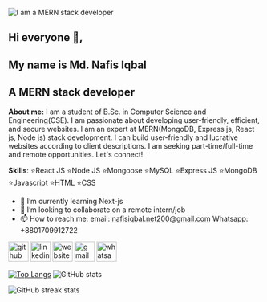 
![I am a MERN stack developer](https://i.ibb.co/7YDtMsH/github-cover.jpg)

## Hi everyone 👋,
## My name is Md. Nafis Iqbal
## A MERN stack developer

__About me:__ I am a student of B.Sc. in Computer Science and Engineering(CSE). I am passionate about developing user-friendly, efficient, and secure websites. I am an expert at MERN(MongoDB, Express js, React js, Node js) stack development. I can build user-friendly and lucrative websites according to client descriptions. I am seeking part-time/full-time and remote opportunities. Let's connect!

__Skills__: ⭐React JS ⭐Node JS ⭐Mongoose ⭐MySQL ⭐Express JS ⭐MongoDB ⭐Javascript ⭐HTML ⭐CSS

- 🌱 I’m currently learning Next-js 
- 👯 I’m looking to collaborate on a remote intern/job 
- 📫 How to reach me: 
email: nafisiqbal.net200@gmail.com
Whatsapp: +8801709912722 


[<img src='https://cdn.jsdelivr.net/npm/simple-icons@3.0.1/icons/github.svg' alt='github' height='40'>](https://github.com/NafisOfficial)  [<img src='https://cdn.jsdelivr.net/npm/simple-icons@3.0.1/icons/linkedin.svg' alt='linkedin' height='40'>](https://www.linkedin.com/in/mdnafisiqbal/)  [<img src='https://cdn.jsdelivr.net/npm/simple-icons@3.0.1/icons/icloud.svg' alt='website' height='40'>](www.nafisiqbal.com)  [<img src='https://cdn.jsdelivr.net/npm/simple-icons@3.0.1/icons/gmail.svg' alt='gmail' height='40'>](nafisiqbal.net2002@gmail.com)  [<img src='https://cdn.jsdelivr.net/npm/simple-icons@3.0.1/icons/whatsapp.svg' alt='whatsapp' height='40'>](+8801709912722)  

[![Top Langs](https://github-readme-stats.vercel.app/api/top-langs/?username=NafisOfficial)](https://github.com/anuraghazra/github-readme-stats) ![GitHub stats](https://github-readme-stats.vercel.app/api?username=NafisOfficial&show_icons=true)  

![GitHub streak stats](https://streak-stats.demolab.com/?user=NafisOfficial)  



